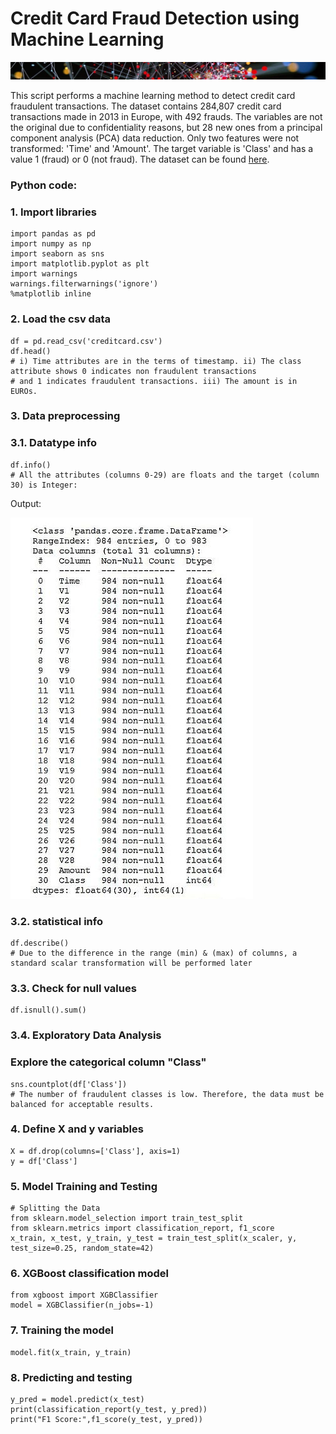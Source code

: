# Credit Card Fraud Detection using Machine Learning

![Banner](docs/assets/images/banner_delgado4.jpg)

This script performs a machine learning method to detect credit card fraudulent transactions. 
The dataset contains 284,807 credit card transactions made in 2013 in Europe, with 492 frauds. The variables are not the original due to confidentiality reasons, but 28 new ones from a principal component analysis (PCA) data reduction. Only two features were not transformed: 'Time' and 'Amount'. The target variable is 'Class' and has a value 1 (fraud) or 0 (not fraud). The dataset can be found [here](https://tinyurl.com/4zvuh435/).

### Python code:

### 1. Import libraries
```
import pandas as pd
import numpy as np
import seaborn as sns
import matplotlib.pyplot as plt
import warnings
warnings.filterwarnings('ignore')
%matplotlib inline
```
### 2. Load the csv data
```
df = pd.read_csv('creditcard.csv')
df.head()
# i) Time attributes are in the terms of timestamp. ii) The class attribute shows 0 indicates non fraudulent transactions
# and 1 indicates fraudulent transactions. iii) The amount is in EUROs.
```
### 3. Data preprocessing
### 3.1. Datatype info
```
df.info()
# All the attributes (columns 0-29) are floats and the target (column 30) is Integer:
```
Output:

![datainfo](docs/assets/images/datainfo.jpg)

### 3.2. statistical info
```
df.describe()
# Due to the difference in the range (min) & (max) of columns, a standard scalar transformation will be performed later 
```
### 3.3. Check for null values
```
df.isnull().sum()
```
### 3.4. Exploratory Data Analysis
### Explore the categorical column "Class"
```
sns.countplot(df['Class'])
# The number of fraudulent classes is low. Therefore, the data must be balanced for acceptable results.
```
### 4. Define X and y variables
```
X = df.drop(columns=['Class'], axis=1)
y = df['Class']
```
### 5. Model Training and Testing
```
# Splitting the Data
from sklearn.model_selection import train_test_split
from sklearn.metrics import classification_report, f1_score
x_train, x_test, y_train, y_test = train_test_split(x_scaler, y, test_size=0.25, random_state=42)
```
### 6. XGBoost classification model
```
from xgboost import XGBClassifier
model = XGBClassifier(n_jobs=-1)
```
### 7. Training the model
```
model.fit(x_train, y_train)
```
### 8. Predicting and testing
```
y_pred = model.predict(x_test)
print(classification_report(y_test, y_pred))
print("F1 Score:",f1_score(y_test, y_pred))
```
